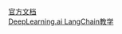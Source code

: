 

<a href="https://docs.langchain.com/docs/?ref=notes.replicatecodex.com"> 官方文档 </a>  
<a href="https://www.deeplearning.ai/short-courses/langchain-for-llm-application-development/"> DeepLearning.ai LangChain教学 </a>
